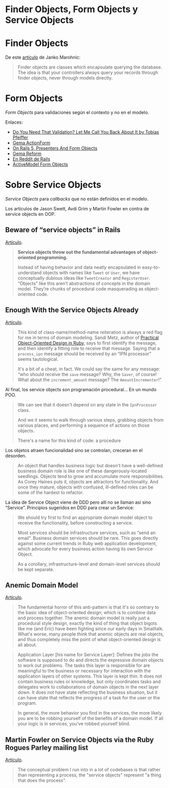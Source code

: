# Finder Objects, Form Objects y Service Objects

# Finder Objects

De este [artículo](https://janko.io/finder-objects/) de Janko Marohnic:

> Finder objects are classes which encapsulate querying the database. The idea is that your controllers always query your records through finder objects, never through models directly.


# Form Objects

*Form Objects* para validaciones según el contexto y no en el modelo.

Enlaces:

- [Do You Need That Validation? Let Me Call You Back About It by Tobias Pfeiffer](https://www.youtube.com/watch?v=F05kXVqFWnc)
- [Gema ActionForm](https://github.com/railsgsoc/actionform)
- [On Rails 5, Presenters And Form Objects](https://apotonick.wordpress.com/2015/05/21/on-rails5-presenters-and-form-objects/)
- [Gema Reform](https://github.com/trailblazer/reform)
- [En Reddit de Rails](https://www.reddit.com/r/rails/comments/5ikrxy/good_link_to_a_rails_5_form_object_technique/)
- [ActiveModel Form Objects](https://thoughtbot.com/blog/activemodel-form-objects)


# Sobre Service Objects

*Service Objects* para *callbacks* que no están definidos en el modelo.

Los artículos de Jason Swett, Avdi Grim y Martin Fowler en contra de service objects en OOP.

## Beware of “service objects” in Rails

[Artículo](https://www.codewithjason.com/rails-service-objects/).


> **Service objects throw out the fundamental advantages of object-oriented programming.**
> 
> Instead of having behavior and data neatly encapsulated in easy-to-understand objects with names like `Tweet` or `User`, we have conceptually dubious ideas like `TweetCreator` and `RegisterUser`. “Objects” like this aren’t abstractions of concepts in the domain model. They’re chunks of procedural code masquerading as object-oriented code.


## Enough With the Service Objects Already

[Artículo](https://avdi.codes/service-objects/).


> This kind of class-name/method-name reiteration is always a red flag for me in terms of domain modeling. Sandi Metz, author of [Practical Object-Oriented Design in Ruby](http://amzn.to/2A0dKC5), says to first identify the message, and then identify a fitting role to receive that message. Saying that a `process_ipn` message should be received by an “IPN processor” seems tautological.
> 
> It's a bit of a cheat, in fact. We could say the same for any message: “who should receive the `save` message? Why, the `Saver`, of course! What about the `increment_amount` message? The `AmountIncrementer`!”

Al final, los service objects son programación procedural… En un mundo POO.

> We can see that it doesn't depend on any state in the `IpnProcessor` class.
> 
> And we it seems to walk through various steps, grabbing objects from various places, and performing a sequence of actions on those objects.
> 
> There's a name for this kind of code: a procedure

Los objetos atraen funcionalidad sino se controlan, creceran en el desorden.

> An object that handles business logic but doesn't have a well-defined business domain role is like one of these dangerously-located seedlings. Objects tend to grow and accumulate more responsibilities. As Corey Haines puts it, objects are attractors for functionality. And once they mature, objects with confused, ill-defined roles can be some of the hardest to refactor.

La idea de Service Object viene de DDD pero allí no se llaman así sino “Service”. Principios sugeridos en DDD para crear un Service:

> We should try first to find an appropriate domain model object to receive the functionality, before constructing a service.
> 
> Most services should be infrastructure services, such as “send an email”. Business domain services should be rare. This goes directly against some current trends in Ruby web application development, which advocate for every business action having its own Service Object.
> 
> As a corollary, infrastructure-level and domain-level services should be kept separate.


## Anemic Domain Model

[Artículo](https://martinfowler.com/bliki/AnemicDomainModel.html).


> The fundamental horror of this anti-pattern is that it's so contrary to the basic idea of object-oriented design; which is to combine data and process together. The anemic domain model is really just a procedural style design, exactly the kind of thing that object bigots like me (and Eric) have been fighting since our early days in Smalltalk. What's worse, many people think that anemic objects are real objects, and thus completely miss the point of what object-oriented design is all about.


> Application Layer [his name for Service Layer]: Defines the jobs the software is supposed to do and directs the expressive domain objects to work out problems. The tasks this layer is responsible for are meaningful to the business or necessary for interaction with the application layers of other systems. This layer is kept thin. It does not contain business rules or knowledge, but only coordinates tasks and delegates work to collaborations of domain objects in the next layer down. It does not have state reflecting the business situation, but it can have state that reflects the progress of a task for the user or the program.


> In general, the more behavior you find in the services, the more likely you are to be robbing yourself of the benefits of a domain model. If all your logic is in services, you've robbed yourself blind.


## Martin Fowler on Service Objects via the Ruby Rogues Parley mailing list

[Artículo](https://gist.github.com/blaix/5764401).


> The conceptual problem I run into in a lot of codebases is that rather than representing a process, the "service objects" represent "a thing that does the process".


